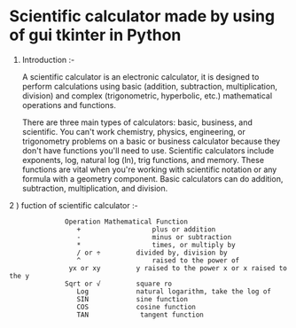 # Scientific calculator made by using of gui tkinter in Python

1) Introduction   :-

      A scientific calculator is an electronic calculator, it is designed to perform calculations using basic (addition, subtraction, multiplication, division) and complex (trigonometric, hyperbolic, etc.) mathematical operations and functions.
	  
      There are three main types of calculators: basic, business, and scientific. You can't work chemistry, physics, engineering, or trigonometry problems on a basic or business calculator because they don't have functions you'll need to use. Scientific calculators include exponents, log, natural log (ln), trig functions, and memory. These functions are vital when you're working with scientific notation or any formula with a geometry component. Basic calculators can do addition, subtraction, multiplication, and division.

2 ) fuction of scientific calculator :- 

                  Operation	Mathematical Function
                     +	                plus or addition
                     -	                minus or subtraction 
                     *	                times, or multiply by
                     / or ÷	        divided by, division by
                     ^	                raised to the power of
                   yx or xy	        y raised to the power x or x raised to the y
                  Sqrt or √	        square ro
                     Log	        natural logarithm, take the log of
                     SIN	        sine function
                     COS	        cosine function
                     TAN	         tangent function


  

       

